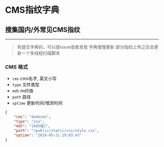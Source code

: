 # CMS指纹字典
## 搜集国内/外常见CMS指纹
____
> 有提交字典的，可以提issue或者发我
> 字典慢慢更新
> 部分指纹上传之后会更新一个多线程扫描脚本

### CMS 格式
+ `cms` cms名字, 英文小写
+ `type` 文件类型
+ `md5` md5值
+ `path` 路径
+ `uptime` 更新时间/增添时间
```json
{
    "cms": "dedecms",
    "type": "css",
    "md5": "[md5值]",
    "path": "/public/static/css/style.css",
    "uptime": "2019-05-21 19:03:43"
}
```
